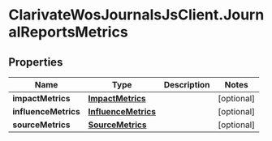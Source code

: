 # ClarivateWosJournalsJsClient.JournalReportsMetrics

## Properties

Name | Type | Description | Notes
------------ | ------------- | ------------- | -------------
**impactMetrics** | [**ImpactMetrics**](ImpactMetrics.md) |  | [optional] 
**influenceMetrics** | [**InfluenceMetrics**](InfluenceMetrics.md) |  | [optional] 
**sourceMetrics** | [**SourceMetrics**](SourceMetrics.md) |  | [optional] 


